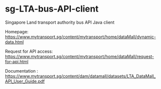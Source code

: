 # sg-LTA-bus-API-client
Singapore Land transport authority bus API Java client

Homepage: https://www.mytransport.sg/content/mytransport/home/dataMall/dynamic-data.html

Request for API access: https://www.mytransport.sg/content/mytransport/home/dataMall/request-for-api.html

Documentation : https://www.mytransport.sg/content/dam/datamall/datasets/LTA_DataMall_API_User_Guide.pdf

